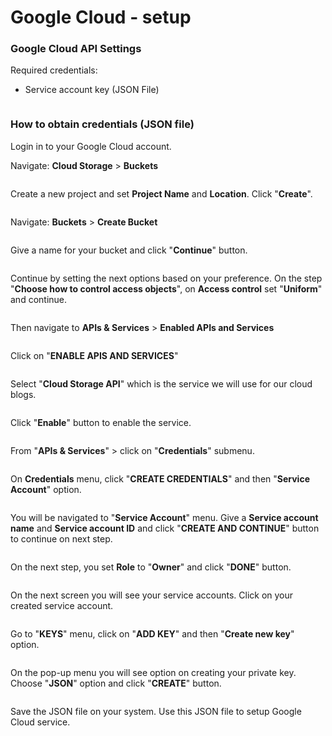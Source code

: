 # Google Cloud - setup

### Google Cloud API Settings

Required credentials:

* Service account key (JSON File)

<figure><img src="../../../.gitbook/assets/Google Cloud.jpg" alt=""><figcaption></figcaption></figure>

### How to obtain credentials (JSON file)

Login in to your Google Cloud account.

Navigate: **Cloud Storage** > **Buckets**

<figure><img src="../../../.gitbook/assets/Google 1.jpg" alt=""><figcaption></figcaption></figure>

Create a new project and set **Project Name** and **Location**. Click "**Create**".

<figure><img src="../../../.gitbook/assets/Google 2.jpg" alt=""><figcaption></figcaption></figure>

Navigate: **Buckets** > **Create Bucket**

<figure><img src="../../../.gitbook/assets/Google 3.jpg" alt=""><figcaption></figcaption></figure>

Give a name for your bucket and click "**Continue**" button.&#x20;

<figure><img src="../../../.gitbook/assets/Google 4.jpg" alt=""><figcaption></figcaption></figure>

Continue by setting the next options based on your preference. On the step "**Choose how to control access objects**", on **Access control** set "**Uniform**" and continue.

<figure><img src="../../../.gitbook/assets/Google 5 (2).jpg" alt=""><figcaption></figcaption></figure>

Then navigate to **APIs & Services** > **Enabled APIs and Services**

<figure><img src="../../../.gitbook/assets/Google 6.jpg" alt=""><figcaption></figcaption></figure>

Click on "**ENABLE APIS AND SERVICES**"

<figure><img src="../../../.gitbook/assets/Google 7.jpg" alt=""><figcaption></figcaption></figure>

Select "**Cloud Storage API**" which is the service we will use for our cloud blogs.

<figure><img src="../../../.gitbook/assets/Google 8.jpg" alt=""><figcaption></figcaption></figure>

Click "**Enable**" button to enable the service.

<figure><img src="../../../.gitbook/assets/Google 9.jpg" alt=""><figcaption></figcaption></figure>

From "**APIs & Services**" > click on "**Credentials**" submenu.

<figure><img src="../../../.gitbook/assets/Google 10.jpg" alt=""><figcaption></figcaption></figure>

On **Credentials** menu, click "**CREATE CREDENTIALS**" and then "**Service Account**" option.

<figure><img src="../../../.gitbook/assets/Google 11.jpg" alt=""><figcaption></figcaption></figure>

You will be navigated to "**Service Account**" menu. Give a **Service account name** and **Service account ID** and click "**CREATE AND CONTINUE**" button to continue on next step.

<figure><img src="../../../.gitbook/assets/Google 12.jpg" alt=""><figcaption></figcaption></figure>

On the next step, you set **Role** to "**Owner**" and click "**DONE**" button.

<figure><img src="../../../.gitbook/assets/Google 13.jpg" alt=""><figcaption></figcaption></figure>

On the next screen you will see your service accounts. Click on your created service account.

<figure><img src="../../../.gitbook/assets/Google 14.jpg" alt=""><figcaption></figcaption></figure>

Go to "**KEYS**" menu, click on "**ADD KEY**"  and then "**Create new key**" option.

<figure><img src="../../../.gitbook/assets/Google 15.jpg" alt=""><figcaption></figcaption></figure>

On the pop-up menu you will see option on creating your private key. Choose "**JSON**" option and click "**CREATE**" button.

<figure><img src="../../../.gitbook/assets/Google 16 (1).jpg" alt=""><figcaption></figcaption></figure>

Save the JSON file on your system. Use this JSON file to setup Google Cloud service.
